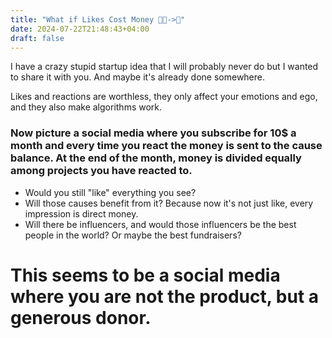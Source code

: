 ```yaml
---
title: "What if Likes Cost Money 👍🏻->💸"
date: 2024-07-22T21:48:43+04:00
draft: false
---
```


I have a crazy stupid startup idea that I will probably never do but I wanted to share it with you. And maybe it's already done somewhere.

Likes and reactions are worthless, they only affect your emotions and ego, and they also make algorithms work. 

### Now picture a social media where you subscribe for 10$ a month and every time you react the money is sent to the cause balance. At the end of the month, money is divided equally among projects you have reacted to.

- Would you still "like" everything you see?
- Will those causes benefit from it? Because now it's not just like, every impression is direct money.
- Will there be influencers, and would those influencers be the best people in the world? Or maybe the best fundraisers?

# This seems to be a social media where you are not the product, but a generous donor.